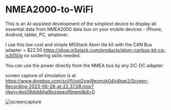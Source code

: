 # NMEA2000-to-WiFi

This is an AI-assisted development of the simpliest device to display all essential data from NMEA2000 data bus
on your mobile devices - iPhone, Android, tablet, PC, whatever.

I use this low cost and simple M5Stack Atom lite kit with the CAN Bus adapter = $22.50
https://shop.m5stack.com/products/atom-canbus-kit-ca-is3050g
no soldering skills needed.

You can use the power directly from the NMEA bus by any DC-DC adapter 


screen capture of simulation is at https://www.dropbox.com/scl/fi/ost2ywi9eomzk04h4kqe2/Screen-Recording-2023-06-28-at-22.37.08.mov?rlkey=dqs09dqkbhal8xzppeuf6nemi&dl=0

![screencapture](https://github.com/AndrasSzep/NMEA2000-to-WiFi/blob/main/nemau.png)